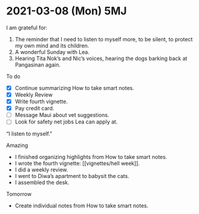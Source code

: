 # 2021-03-08 (Mon) 5MJ

I am grateful for:

1. The reminder that I need to listen to myself more, to be silent, to protect my own mind and its children.
2. A wonderful Sunday with Lea.
3. Hearing Tita Nok’s and Nic’s voices, hearing the dogs barking back at Pangasinan again.

To do

- [x] Continue summarizing How to take smart notes.
- [x] Weekly Review
- [x] Write fourth vignette.
- [x] Pay credit card.
- [ ] Message Maui about vet suggestions.
- [ ] Look for safety net jobs Lea can apply at.

“I listen to myself.”

Amazing

- I finished organizing highlights from How to take smart notes.
- I wrote the fourth vignette: [[vignettes/hell week]].
- I did a weekly review.
- I went to Diwa’s apartment to babysit the cats.
- I assembled the desk.

Tomorrow

- Create individual notes from How to take smart notes.

